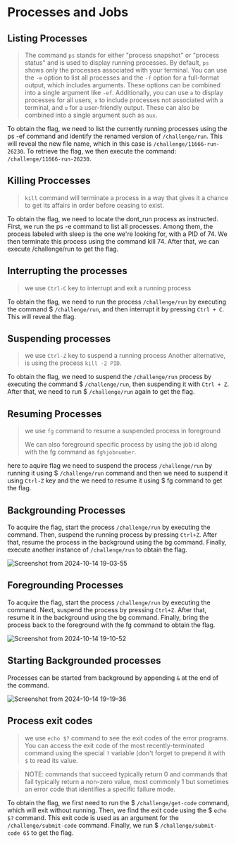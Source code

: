 # Processes and Jobs

## Listing Processes

> The command `ps` stands for either "process snapshot" or "process status" and is used to display running processes. By default, `ps` shows only the processes associated with your terminal. You can use the `-e` option to list all processes and the `-f` option for a full-format output, which includes arguments. These options can be combined into a single argument like `-ef`. Additionally, you can use `a` to display processes for all users, `x` to include processes not associated with a terminal, and `u` for a user-friendly output. These can also be combined into a single argument such as `aux`.

To obtain the flag, we need to list the currently running processes using the ps -ef command and identify the renamed version of `/challenge/run`. This will reveal the new file name, which in this case is `/challenge/11666-run-26230`. To retrieve the flag, we then execute the command: `/challenge/11666-run-26230`.

## Killing Proccesses

> `kill` command will terminate a process in a way that gives it a chance to get its affairs in order before ceasing to exist.

To obtain the flag, we need to locate the dont_run process as instructed. First, we run the ps -e command to list all processes. Among them, the process labeled with sleep is the one we're looking for, with a PID of 74. We then terminate this process using the command kill 74. After that, we can execute /challenge/run to get the flag.

## Interrupting the processes

> we use `Ctrl-C` key to interrupt and exit a running process

To obtain the flag, we need to run the process `/challenge/run` by executing the command $ `/challenge/run`, and then interrupt it by pressing `Ctrl + C`. This will reveal the flag.

## Suspending processes

> we use `Ctrl-Z` key to suspend a running process
> Another alternative, is using the process `kill -2 PID`. 

To obtain the flag, we need to suspend the `/challenge/run` process by executing the command $ `/challenge/run`, then suspending it with `Ctrl + Z`. After that, we need to run $ `/challenge/run` again to get the flag.

## Resuming Processes

> we use `fg` command to resume a suspended process in foreground
> 
> We can also foreground specific process by using the job id along with the fg command as `fg%jobnumber`.

here to aquire flag we need to suspend the process `/challenge/run` by running it using $ `/challenge/run` command and then we need to suspend it using `Ctrl-Z` key and the we need to resume it using $ fg command to get the flag.

## Backgrounding Processes

To acquire the flag, start the process `/challenge/run` by executing the command. Then, suspend the running process by pressing `Ctrl+Z`. After that, resume the process in the background using the bg command. Finally, execute another instance of `/challenge/run` to obtain the flag.

![Screenshot from 2024-10-14 19-03-55](https://github.com/user-attachments/assets/222b58fa-e3a3-429f-8ff0-06a10fe5bc7a)


## Foregrounding Processes

To acquire the flag, start the process `/challenge/run` by executing the command. Next, suspend the process by pressing `Ctrl+Z`. After that, resume it in the background using the bg command. Finally, bring the process back to the foreground with the fg command to obtain the flag.

![Screenshot from 2024-10-14 19-10-52](https://github.com/user-attachments/assets/a61da48d-da90-4317-9a96-e97bb847c84e)


## Starting Backgrounded processes

Processes can be started from background by appending `&` at the end of the command.

![Screenshot from 2024-10-14 19-19-36](https://github.com/user-attachments/assets/2815a1d0-3ccb-4c7e-ab4d-839e2d79d875)

## Process exit codes

> we use `echo $?` command to see the exit codes of the error programs. You can access the exit code of the most recently-terminated command using the special `?` variable (don't forget to prepend it with `$` to read its value.

> NOTE: commands that succeed typically return 0 and commands that fail typically return a non-zero value, most commonly 1 but sometimes an error code that identifies a specific failure mode.

To obtain the flag, we first need to run the $ `/challenge/get-code` command, which will exit without running. Then, we find the exit code using the $ `echo $?` command. This exit code is used as an argument for the `/challenge/submit-code` command. Finally, we run $ `/challenge/submit-code 65` to get the flag.
